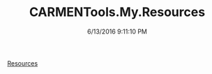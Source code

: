 ﻿---
title: CARMENTools.My.Resources
date: 6/13/2016 9:11:10 PM
---

[Resources](T-CARMENTools.My.Resources.Resources.html)
